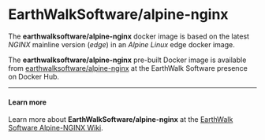 # EarthWalkSoftware/alpine-nginx  

The **earthwalksoftware/alpine-nginx** docker image is based on the latest _NGINX_ mainline version (_edge_) in an  _Alpine Linux_ edge docker image.  

The **earthwalksoftware/alpine-nginx** pre-built Docker image is available from [earthwalksoftware/alpine-nginx](https://hub.docker.com/r/earthwalksoftware/alpine-nginx/) at the EarthWalk Software presence on Docker Hub.

----

#### Learn more ####
 
Learn more about **EarthWalkSoftware/alpine-nginx** at the [EarthWalk Software Alpine-NGINX Wiki](https://github.com/EarthWalkSoftware/alpine-nginx/wiki).

